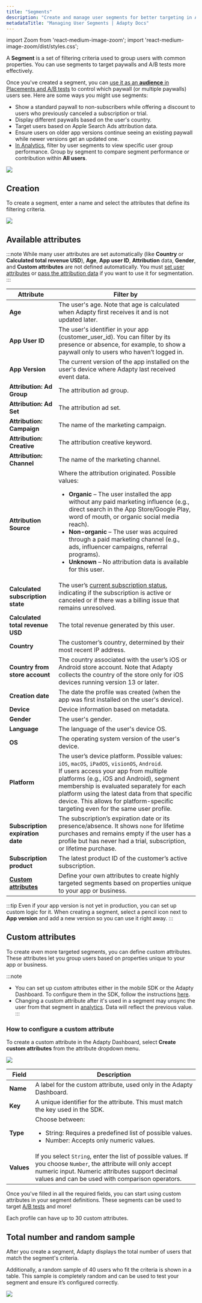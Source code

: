 ```yaml
---
title: "Segments"
description: "Create and manage user segments for better targeting in Adapty."
metadataTitle: "Managing User Segments | Adapty Docs"
---
```


import Zoom from 'react-medium-image-zoom';
import 'react-medium-image-zoom/dist/styles.css';

A **Segment** is a set of filtering criteria used to group users with common properties. You can use segments to target paywalls and A/B tests more effectively.

Once you've created a segment, you can [use it as an **audience** in Placements and A/B tests](add-audience-paywall-ab-test) to control which paywall (or multiple paywalls) users see. Here are some ways you might use segments:

- Show a standard paywall to non-subscribers while offering a discount to users who previously canceled a subscription or trial.
- Display different paywalls based on the user's country.
- Target users based on Apple Search Ads attribution data.
- Ensure users on older app versions continue seeing an existing paywall while newer versions get an updated one.
- [In Analytics](controls-filters-grouping-compare-proceeds.md#filtering-and-grouping), filter by user segments to view specific user group performance. Group by segment to compare segment performance or contribution within **All users**.

<Zoom>
  <img src={require('./img/3244407-Segments.webp').default}
  style={{
    border: 'none', /* border width and color */
    width: '700px', /* image width */
    display: 'block', /* for alignment */
    margin: '0 auto' /* center alignment */
  }}
/>
</Zoom>

## Creation

To create a segment, enter a name and select the attributes that define its filtering criteria.

<Zoom>
  <img src={require('./img/1af9744-new_cohort.webp').default}
  style={{
    border: '1px solid #727272', /* border width and color */
    width: '700px', /* image width */
    display: 'block', /* for alignment */
    margin: '0 auto' /* center alignment */
  }}
/>
</Zoom>

## Available attributes

:::note
While many user attributes are set automatically (like **Country** or **Calculated total revenue USD**), **Age**, **App user ID**, **Attribution** data, **Gender**, and **Custom attributes** are not defined automatically. You must [set user attributes](setting-user-attributes.md) or [pass the attribution data](attribution-integration.md) if you want to use it for segmentation.
:::

| Attribute                                           | Filter by                                                                                                                                                                                                                                                                                                                                                                                                                                                            |
|-----------------------------------------------------|----------------------------------------------------------------------------------------------------------------------------------------------------------------------------------------------------------------------------------------------------------------------------------------------------------------------------------------------------------------------------------------------------------------------------------------------------------------------|
| **Age**                                                 | The user's age. Note that age is calculated when Adapty first receives it and is not updated later.                                                                                                                                                                                                                                                                                                                                                                  |
| **App User ID**                                         | The user's identifier in your app (customer_user_id). You can filter by its presence or absence, for example, to show a paywall only to users who haven’t logged in.                                                                                                                                                                                                                                                                                                 |
| **App Version**                                         | The current version of the app installed on the user's device where Adapty last received event data.                                                                                                                                                                                                                                                                                                                                                                 |
| **Attribution: Ad Group**                               | The attribution ad group.                                                                                                                                                                                                                                                                                                                                                                                                                                            |
| **Attribution: Ad Set**                                 | The attribution ad set.                                                                                                                                                                                                                                                                                                                                                                                                                                              |
| **Attribution: Campaign**                               | The name of the marketing campaign.                                                                                                                                                                                                                                                                                                                                                                                                                                  |
| **Attribution: Creative**                               | The attribution creative keyword.                                                                                                                                                                                                                                                                                                                                                                                                                                    |
| **Attribution: Channel**                                | The name of the marketing channel.                                                                                                                                                                                                                                                                                                                                                                                                                                   |
| **Attribution Source**                                  | Where the attribution originated. Possible values: <ul><li> **Organic** – The user installed the app without any paid marketing influence (e.g., direct search in the App Store/Google Play, word of mouth, or organic social media reach).</li><li> **Non-organic** – The user was acquired through a paid marketing channel (e.g., ads, influencer campaigns, referral programs).</li><li> **Unknown** – No attribution data is available for this user.</li></ul> |
| **Calculated subscription state**                       | The user’s [current subscription status](profiles-crm#subscription-state), indicating if the subscription is active or canceled or if there was a billing issue that remains unresolved.                                                                                                                                                                                                                                                                               |
| **Calculated total revenue USD**                        | The total revenue generated by this user.                                                                                                                                                                                                                                                                                                                                                                                                                            |
| **Country**                                             | The customer’s country, determined by their most recent IP address.                                                                                                                                                                                                                                                                                                                                                                                                  |
| **Country from store account**                          | The country associated with the user’s iOS or Android store account. Note that Adapty collects the country of the store only for iOS devices running version 13 or later.                                                                                                                                                                                                                                                                                            |
| **Creation date**                                       | The date the profile was created (when the app was first installed on the user's device).                                                                                                                                                                                                                                                                                                                                                                            |
| **Device**                                              | Device information based on metadata.                                                                                                                                                                                                                                                                                                                                                                                                                                |
| **Gender**                                              | The user's gender.                                                                                                                                                                                                                                                                                                                                                                                                                                                   |
| **Language**                                            | The language of the user's device OS.                                                                                                                                                                                                                                                                                                                                                                                                                                |
| **OS**                                                  | The operating system version of the user's device.                                                                                                                                                                                                                                                                                                                                                                                                                   |
| **Platform**                                            | The user’s device platform. Possible values: `iOS`, `macOS`, `iPadOS`, `visionOS`, `Android`. <br/> If users access your app from multiple platforms (e.g., iOS and Android), segment membership is evaluated separately for each platform using the latest data from that specific device. This allows for platform-specific targeting even for the same user profile.                                                                                              |
| **Subscription expiration date**                        | The subscription’s expiration date or its presence/absence. It shows `none` for lifetime purchases and remains empty if the user has a profile but has never had a trial, subscription, or lifetime purchase.                                                                                                                                                                                                                                                        |
| **Subscription product**                                | The latest product ID of the customer’s active subscription.                                                                                                                                                                                                                                                                                                                                                                                                         |
| **[Custom attributes](profiles-crm#custom-attributes)** | Define your own attributes to create highly targeted segments based on properties unique to your app or business.                                                                                                                                                                                                                                                                                                                                                    |

:::tip
Even if your app version is not yet in production, you can set up custom logic for it. When creating a segment, select a pencil icon next to **App version** and add a new version so you can use it right away.
:::

## Custom attributes

To create even more targeted segments, you can define custom attributes. These attributes let you group users based on properties unique to your app or business.

:::note
- You can set up custom attributes either in the mobile SDK or the Adapty Dashboard. To configure them in the SDK, follow the instructions [here](setting-user-attributes#custom-user-attributes).
- Changing a custom attribute after it's used in a segment may unsync the user from that segment in [analytics](controls-filters-grouping-compare-proceeds.md#filtering-and-grouping). Data will reflect the previous value.
:::

### How to configure a custom attribute

To create a custom attribute in the Adapty Dashboard, select **Create custom attributes** from the attribute dropdown menu.

<Zoom>
  <img src={require('./img/883d3b2-CleanShot_2023-03-16_at_17.20.452x.webp').default}
  style={{
    border: '1px solid #727272', /* border width and color */
    width: '700px', /* image width */
    display: 'block', /* for alignment */
    margin: '0 auto' /* center alignment */
  }}
/>
</Zoom>

| Field  | Description                                                                                                                          |
| ------ |--------------------------------------------------------------------------------------------------------------------------------------|
| **Name**   | A label for the custom attribute, used only in the Adapty Dashboard.                                                                 |
| **Key**    | A unique identifier for the attribute. This must match the key used in the SDK.                                                      |
| **Type**   | Choose between:<ul><li>String: Requires a predefined list of possible values.</li><li>Number: Accepts only numeric values.</li></ul> |
| **Values** | If you select `String`, enter the list of possible values. If you choose `Number`, the attribute will only accept numeric input. Numeric attributes support decimal values and can be used with comparison operators.    |

Once you've filled in all the required fields, you can start using custom attributes in your segment definitions. These segments can be used to target [A/B tests](ab-tests) and more! 

Each profile can have up to 30 custom attributes.

## Total number and random sample

After you create a segment, Adapty displays the total number of users that match the segment's criteria.

Additionally, a random sample of 40 users who fit the criteria is shown in a table. This sample is completely random and can be used to test your segment and ensure it’s configured correctly.

<Zoom>
  <img src={require('./img/segment-random-set.webp').default}
  style={{
    border: 'none', /* border width and color */
    width: '700px', /* image width */
    display: 'block', /* for alignment */
    margin: '0 auto' /* center alignment */
  }}
/>
</Zoom>